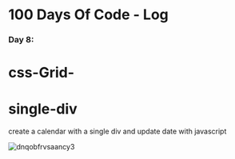 
# 100 Days Of Code - Log

### Day 8: 
# css-Grid-
# single-div
create a calendar with a single div and update date with javascript

![dnqobfrvsaancy3](https://user-images.githubusercontent.com/28660530/45662193-d244f800-bb3b-11e8-9077-761c019a1855.jpg)
